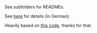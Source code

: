 See subfolders for READMEs.

See [here](http://blog.crusy.net/2014/12/01/spring-boot-erweitern/) for details (in German).

Heavily based on [this code](https://blog.codecentric.de/en/2014/11/extending-spring-boot-five-steps-writing-spring-boot-starter/), thanks for that.
